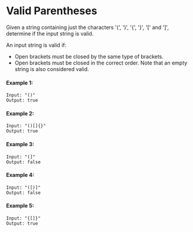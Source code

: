 # Valid Parentheses
Given a string containing just the characters '(', ')', '{', '}', '[' and ']', determine if the input string is valid.

An input string is valid if:

- Open brackets must be closed by the same type of brackets.
- Open brackets must be closed in the correct order.
Note that an empty string is also considered valid.

#### Example 1:
```text
Input: "()"
Output: true
```

#### Example 2:
```text
Input: "()[]{}"
Output: true
```

#### Example 3:
```text
Input: "(]"
Output: false
```
#### Example 4:
```text
Input: "([)]"
Output: false
```

#### Example 5:
```text
Input: "{[]}"
Output: true
```
